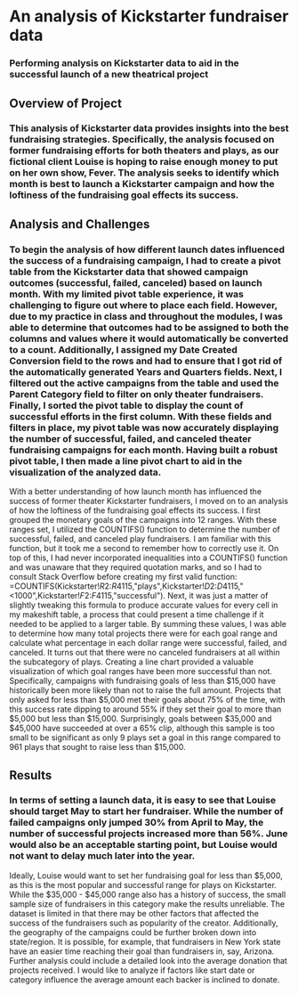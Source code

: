 # An analysis of Kickstarter fundraiser data
### Performing analysis on Kickstarter data to aid in the successful launch of a new theatrical project

## Overview of Project
### This analysis of Kickstarter data provides insights into the best fundraising strategies. Specifically, the analysis focused on former fundraising efforts for both theaters and plays, as our fictional client Louise is hoping to raise enough money to put on her own show, Fever. The analysis seeks to identify which month is best to launch a Kickstarter campaign and how the loftiness of the fundraising goal effects its success.

## Analysis and Challenges
### To begin the analysis of how different launch dates influenced the success of a fundraising campaign, I had to create a pivot table from the Kickstarter data that showed campaign outcomes (successful, failed, canceled) based on launch month. With my limited pivot table experience, it was challenging to figure out where to place each field. However, due to my practice in class and throughout the modules, I was able to determine that outcomes had to be assigned to both the columns and values where it would automatically be converted to a count. Additionally, I assigned my Date Created Conversion field to the rows and had to ensure that I got rid of the automatically generated Years and Quarters fields. Next, I filtered out the active campaigns from the table and used the Parent Category field to filter on only theater fundraisers. Finally, I sorted the pivot table to display the count of successful efforts in the first column. With these fields and filters in place, my pivot table was now accurately displaying the number of successful, failed, and canceled theater fundraising campaigns for each month. Having built a robust pivot table, I then made a line pivot chart to aid in the visualization of the analyzed data.
With a better understanding of how launch month has influenced the success of former theater Kickstarter fundraisers, I moved on to an analysis of how the loftiness of the fundraising goal effects its success. I first grouped the monetary goals of the campaigns into 12 ranges. With these ranges set, I utilized the COUNTIFS() function to determine the number of successful, failed, and canceled play fundraisers. I am familiar with this function, but it took me a second to remember how to correctly use it. On top of this, I had never incorporated inequalities into a COUNTIFS() function and was unaware that they required quotation marks, and so I had to consult Stack Overflow before creating my first valid function: =COUNTIFS(Kickstarter!$R$2:$R$4115,"plays",Kickstarter!$D$2:$D$4115,"<1000",Kickstarter!$F$2:$F$4115,"successful"). Next, it was just a matter of slightly tweaking this formula to produce accurate values for every cell in my makeshift table, a process that could present a time challenge if it needed to be applied to a larger table. By summing these values, I was able to determine how many total projects there were for each goal range and calculate what percentage in each dollar range were successful, failed, and canceled. It turns out that there were no canceled fundraisers at all within the subcategory of plays. Creating a line chart provided a valuable visualization of which goal ranges have been more successful than not. Specifically, campaigns with fundraising goals of less than $15,000 have historically been more likely than not to raise the full amount. Projects that only asked for less than $5,000 met their goals about 75% of the time, with this success rate dipping to around 55% if they set their goal to more than $5,000 but less than $15,000. Surprisingly, goals between $35,000 and $45,000 have succeeded at over a 65% clip, although this sample is too small to be significant as only 9 plays set a goal in this range compared to 961 plays that sought to raise less than $15,000.

## Results
### In terms of setting a launch data, it is easy to see that Louise should target May to start her fundraiser. While the number of failed campaigns only jumped 30% from April to May, the number of successful projects increased more than 56%. June would also be an acceptable starting point, but Louise would not want to delay much later into the year. 
Ideally, Louise would want to set her fundraising goal for less than $5,000, as this is the most popular and successful range for plays on Kickstarter. While the $35,000 - $45,000 range also has a history of success, the small sample size of fundraisers in this category make the results unreliable.
The dataset is limited in that there may be other factors that affected the success of the fundraisers such as popularity of the creator. Additionally, the geography of the campaigns could be further broken down into state/region. It is possible, for example, that fundraisers in New York state have an easier time reaching their goal than fundraisers in, say, Arizona.
Further analysis could include a detailed look into the average donation that projects received. I would like to analyze if factors like start date or category influence the average amount each backer is inclined to donate.
